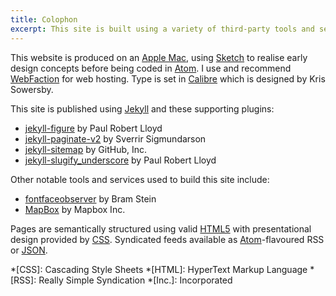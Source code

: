```yaml
---
title: Colophon
excerpt: This site is built using a variety of third-party tools and services.
---
```

This website is produced on an [Apple Mac][1], using [Sketch][2] to realise early design concepts before being coded in [Atom][3]. I use and recommend [WebFaction][4] for web hosting. Type is set in [Calibre][5] which is designed by Kris Sowersby.

This site is published using [Jekyll][6] and these supporting plugins:

  * [jekyll-figure][7] by Paul Robert Lloyd
  * [jekyll-paginate-v2][8] by Sverrir Sigmundarson
  * [jekyll-sitemap][9] by GitHub, Inc.
  * [jekyll-slugify_underscore][10] by Paul Robert Lloyd

Other notable tools and services used to build this site include:

  * [fontfaceobserver][11] by Bram Stein
  * [MapBox][12] by Mapbox Inc.

Pages are semantically structured using valid [HTML5][13] with presentational design provided by [CSS][14]. Syndicated feeds available as [Atom][15]-flavoured RSS or [JSON][16].

[1]: http://apple.com/macbook-pro/
[2]: http://bohemiancoding.com/sketch/
[3]: https://atom.io
[4]: https://webfaction.com/?aid=42929
[5]: https://klim.co.nz/retail-fonts/calibre/
[6]: http://jekyllrb.com/
[7]: https://rubygems.org/gems/jekyll-figure
[8]: https://rubygems.org/gems/jekyll-paginate-v2
[9]: https://rubygems.org/gems/jekyll-sitemap
[10]: https://rubygems.org/gems/jekyll-slugify_underscore
[11]: https://npmjs.com/package/fontfaceobserver
[12]: http://mapbox.com/
[13]: http://w3.org/TR/html5/
[14]: http://w3.org/Style/CSS/
[15]: http://atomenabled.org/
[16]: https://jsonfeed.org

*[CSS]: Cascading Style Sheets
*[HTML]: HyperText Markup Language
*[RSS]: Really Simple Syndication
*[Inc.]: Incorporated

